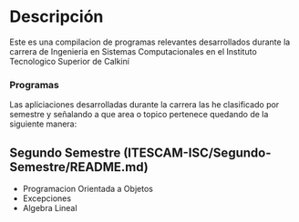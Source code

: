 # Descripción
Este es una compilacion de programas relevantes desarrollados durante la carrera de Ingenieria en Sistemas Computacionales en el Instituto Tecnologico Superior de Calkiní

### Programas
Las apliciaciones desarrolladas durante la carrera las he clasificado por semestre y señalando a que area o topico pertenece quedando de la siguiente manera:

## Segundo Semestre (ITESCAM-ISC/Segundo-Semestre/README.md)
- Programacion Orientada a Objetos
- Excepciones
- Algebra Lineal
